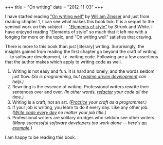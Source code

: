 +++
title = "On writing"
date = "2012-11-03"
+++

I have started reading ["On writing well"][6] by [William Zinsser][7] and just from reading chapter 1, I can see what makes this book tick. It is a sequel to the seminal work on this subject -- ["Elements of style"][8] by Strunk and White. I have enjoyed reading "Elements of style" so much that it left me with a longing for more on the topic; and "On writing well" satisfies that craving.

There is more to this book than just [literary] writing. Surprisingly, the insights gained from reading the first chapter go beyond the craft of writing -- to software development, i.e. writing code. Following are a few assertions that the author makes which apply to writing code as well.

1. Writing is not easy and fun. It is hard and lonely, and the words seldom just flow. *(So is programming, but [readme driven development][1] can help.)*
2. Rewriting is the essence of writing. Professional writers rewrite their sentences over and over. *(In other words, [refactor][2] your code all the time.)*
3. Writing is a craft, not an art. *([Practice][9] your craft as a programmer.)*
4. If your job is writing, you learn to do it every day. Like any other job. *([Write code every day][3] no matter your job title.)*
5. Professional writers are solitary drudges who seldom see other writers. *(Many successful software developers too work alone -- here's [an example][4].)*

I am happy to be reading this book.

[1]:http://tom.preston-werner.com/2010/08/23/readme-driven-development.html
[2]:http://www.extremeprogramming.org/rules/refactor.html
[3]:http://www.huffingtonpost.com/2012/05/18/mark-zuckerberg-code_n_1525333.html
[4]:http://www.marco.org/about
[5]:http://c2.com/
[6]:http://www.amazon.com/Writing-Well-30th-Anniversary-Edition/dp/0060891548
[7]:http://www.williamzinsserwriter.com/
[8]:http://en.wikipedia.org/wiki/The_Elements_of_Style
[9]:http://codekata.pragprog.com/2007/01/code_kata_backg.html

